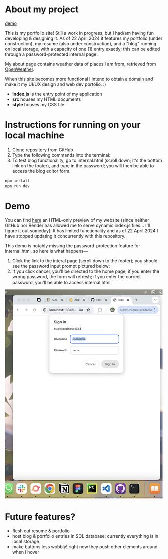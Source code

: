 # About my project
[demo](https://yawenx2004.github.io/portfolio-site-static/index.html)

This is my portfolio site! Still a work in progress, but I had/am having fun developing & designing it. As of 22 April 2024 it features my portfolio (under construction), my resume (also under construction), and a "blog" running on local storage, with a capacity of one (1) entry exactly; this can be edited through a password-protected internal page.

My about page contains weather data of places I am from, retrieved from [OpenWeather](https://openweathermap.org/).

When this site becomes more functional I intend to obtain a domain and make it my UI/UX design and web dev portolio. :)

- **index.js** is the entry point of my application
- **src** houses my HTML documents
- **style** houses my CSS file

# Instructions for running on your local machine
1. Clone repository from GitHub
2. Type the following commands into the terminal:
3. To test blog functionality, go to internal.html (scroll down; it's the bottom link on the footer), and type in the password; you will then be able to access the blog editor form.
```bash
npm install
npm run dev
```

# Demo
You can find [here](https://yawenx2004.github.io/portfolio-site-static/index.html) an HTML-only preview of my website (since neither GitHub nor Render has allowed me to serve dynamic index.js files... I'll figure it out someday). It has limited functionality and as of 22 April 2024 I have stopped updating it concurrently with this repository.

This demo is notably missing the password-protection feature for internal.html, so here is what happens—

1. Click the link to the interal page (scroll down to the footer); you should see the password input prompt pictured below:
2. If you click cancel, you'll be directed to the home page; if you enter the wrong password, the form will refresh; if you enter the correct password, you'll be able to access internal.html.

![Demo Image](./demo/demo-password-form.png)

# Future features?
- flesh out resume & portfolio
- host blog & portfolio entries in SQL database; currently everything is in local storage
- make buttons less wobbly! right now they push other elements around when I hover

